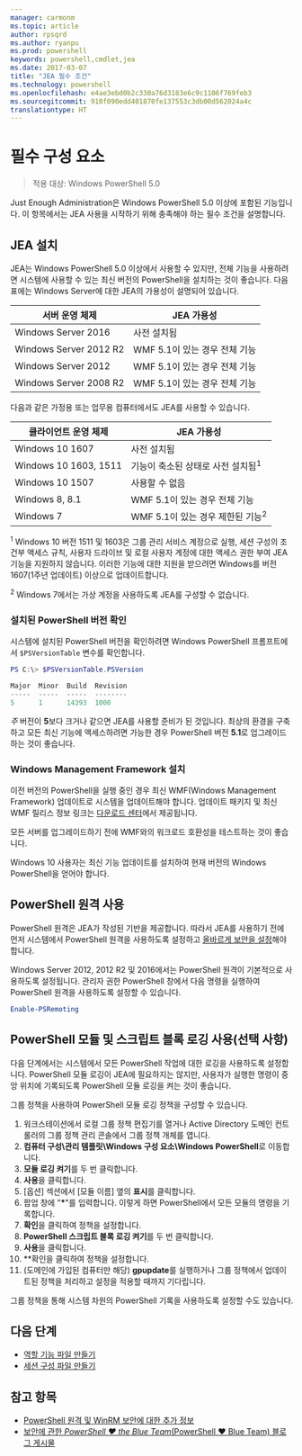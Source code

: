 ```yaml
---
manager: carmonm
ms.topic: article
author: rpsqrd
ms.author: ryanpu
ms.prod: powershell
keywords: powershell,cmdlet,jea
ms.date: 2017-03-07
title: "JEA 필수 조건"
ms.technology: powershell
ms.openlocfilehash: e4ae3ebd0b2c330a76d3183e6c9c1106f769feb3
ms.sourcegitcommit: 910f090edd401870fe137553c3db00d562024a4c
translationtype: HT
---
```

# <a name="prerequisites"></a>필수 구성 요소

> 적용 대상: Windows PowerShell 5.0

Just Enough Administration은 Windows PowerShell 5.0 이상에 포함된 기능입니다.
이 항목에서는 JEA 사용을 시작하기 위해 충족해야 하는 필수 조건을 설명합니다.

## <a name="install-jea"></a>JEA 설치

JEA는 Windows PowerShell 5.0 이상에서 사용할 수 있지만, 전체 기능을 사용하려면 시스템에 사용할 수 있는 최신 버전의 PowerShell을 설치하는 것이 좋습니다.
다음 표에는 Windows Server에 대한 JEA의 가용성이 설명되어 있습니다.

서버 운영 체제   | JEA 가용성
--------------------------|--------------------------------
Windows Server 2016       | 사전 설치됨
Windows Server 2012 R2    | WMF 5.1이 있는 경우 전체 기능
Windows Server 2012       | WMF 5.1이 있는 경우 전체 기능
Windows Server 2008 R2    | WMF 5.1이 있는 경우 전체 기능

다음과 같은 가정용 또는 업무용 컴퓨터에서도 JEA를 사용할 수 있습니다.

클라이언트 운영 체제   | JEA 가용성
--------------------------|-----------------------------------------------------
Windows 10 1607           | 사전 설치됨
Windows 10 1603, 1511     | 기능이 축소된 상태로 사전 설치됨<sup>1</sup>
Windows 10 1507           | 사용할 수 없음
Windows 8, 8.1            | WMF 5.1이 있는 경우 전체 기능
Windows 7                 | WMF 5.1이 있는 경우 제한된 기능<sup>2</sup>

<sup>1</sup> Windows 10 버전 1511 및 1603은 그룹 관리 서비스 계정으로 실행, 세션 구성의 조건부 액세스 규칙, 사용자 드라이브 및 로컬 사용자 계정에 대한 액세스 권한 부여 JEA 기능을 지원하지 않습니다.
이러한 기능에 대한 지원을 받으려면 Windows를 버전 1607(1주년 업데이트) 이상으로 업데이트합니다.

<sup>2</sup> Windows 7에서는 가상 계정을 사용하도록 JEA를 구성할 수 없습니다.

### <a name="check-which-version-of-powershell-is-installed"></a>설치된 PowerShell 버전 확인

시스템에 설치된 PowerShell 버전을 확인하려면 Windows PowerShell 프롬프트에서 `$PSVersionTable` 변수를 확인합니다.

```powershell
PS C:\> $PSVersionTable.PSVersion

Major  Minor  Build  Revision
-----  -----  -----  --------
5      1      14393  1000
```

*주* 버전이 **5**보다 크거나 같으면 JEA를 사용할 준비가 된 것입니다.
최상의 환경을 구축하고 모든 최신 기능에 액세스하려면 가능한 경우 PowerShell 버전 **5.1**로 업그레이드하는 것이 좋습니다.

### <a name="install-windows-management-framework"></a>Windows Management Framework 설치

이전 버전의 PowerShell을 실행 중인 경우 최신 WMF(Windows Management Framework) 업데이트로 시스템을 업데이트해야 합니다.
업데이트 패키지 및 최신 WMF 릴리스 정보 링크는 [다운로드 센터](https://aka.ms/WMF5)에서 제공됩니다.

모든 서버를 업그레이드하기 전에 WMF와의 워크로드 호환성을 테스트하는 것이 좋습니다.

Windows 10 사용자는 최신 기능 업데이트를 설치하여 현재 버전의 Windows PowerShell을 얻어야 합니다.

## <a name="enable-powershell-remoting"></a>PowerShell 원격 사용

PowerShell 원격은 JEA가 작성된 기반을 제공합니다.
따라서 JEA를 사용하기 전에 먼저 시스템에서 PowerShell 원격을 사용하도록 설정하고 [올바르게 보안을 설정](https://msdn.microsoft.com/en-us/powershell/scripting/setup/winrmsecurity)해야 합니다.

Windows Server 2012, 2012 R2 및 2016에서는 PowerShell 원격이 기본적으로 사용하도록 설정됩니다.
관리자 권한 PowerShell 창에서 다음 명령을 실행하여 PowerShell 원격을 사용하도록 설정할 수 있습니다.

```powershell
Enable-PSRemoting
```

## <a name="enable-powershell-module-and-script-block-logging-optional"></a>PowerShell 모듈 및 스크립트 블록 로깅 사용(선택 사항)

다음 단계에서는 시스템에서 모든 PowerShell 작업에 대한 로깅을 사용하도록 설정합니다.
PowerShell 모듈 로깅이 JEA에 필요하지는 않지만, 사용자가 실행한 명령이 중앙 위치에 기록되도록 PowerShell 모듈 로깅을 켜는 것이 좋습니다.

그룹 정책을 사용하여 PowerShell 모듈 로깅 정책을 구성할 수 있습니다.

1. 워크스테이션에서 로컬 그룹 정책 편집기를 열거나 Active Directory 도메인 컨트롤러의 그룹 정책 관리 콘솔에서 그룹 정책 개체를 엽니다.
2. **컴퓨터 구성\\관리 템플릿\\Windows 구성 요소\\Windows PowerShell**로 이동합니다.
3. **모듈 로깅 켜기**를 두 번 클릭합니다.
4. **사용**을 클릭합니다.
5. [옵션] 섹션에서 [모듈 이름] 옆의 **표시**를 클릭합니다.
6. 팝업 창에 "**\***"를 입력합니다. 이렇게 하면 PowerShell에서 모든 모듈의 명령을 기록합니다.
7. **확인**을 클릭하여 정책을 설정합니다.
8. **PowerShell 스크립트 블록 로깅 켜기**를 두 번 클릭합니다.
9. **사용**을 클릭합니다.
10. **확인을 클릭하여 정책을 설정합니다.
11. (도메인에 가입된 컴퓨터만 해당) **gpupdate**를 실행하거나 그룹 정책에서 업데이트된 정책을 처리하고 설정을 적용할 때까지 기다립니다.

그룹 정책을 통해 시스템 차원의 PowerShell 기록을 사용하도록 설정할 수도 있습니다.

## <a name="next-steps"></a>다음 단계

- [역할 기능 파일 만들기](role-capabilities.md)
- [세션 구성 파일 만들기](session-configurations.md)

## <a name="see-also"></a>참고 항목

- [PowerShell 원격 및 WinRM 보안에 대한 추가 정보](https://msdn.microsoft.com/en-us/powershell/scripting/setup/winrmsecurity)
- [보안에 관한 *PowerShell ♥ the Blue Team*(PowerShell ♥ Blue Team) 블로그 게시물](https://blogs.msdn.microsoft.com/powershell/2015/06/09/powershell-the-blue-team/)